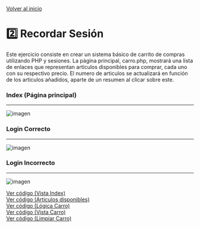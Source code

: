 [Volver al inicio](https://github.com/LoganNDE/Ejercicios-PHP/tree/main/4-Ejercicios/#readme)
# 2️⃣ Recordar Sesión

Este ejercicio consiste en crear un sistema básico de carrito de compras utilizando PHP y sesiones. La página principal, carro.php, mostrará una lista de enlaces que representan artículos disponibles para comprar, cada uno con su respectivo precio. El numero de articulos se actualizará en función de los articulos añadidos, aparte de un resumen al clicar sobre este.

### Index (Página principal)
<hr>

![imagen](https://github.com/user-attachments/assets/deca7fb6-754c-47ec-831c-663bf71bace9)

### Login Correcto
<hr>

![imagen](https://github.com/user-attachments/assets/1e188d03-a8ae-4777-b9d9-27933c92566c)

### Login Incorrecto
<hr>

![imagen](https://github.com/user-attachments/assets/1a134212-207c-455e-b69a-0b3a04199f8f)




[Ver código (Vista Index)](https://github.com/LoganNDE/Ejercicios-PHP/blob/main/4-Ejercicios/carro/articulos-view.php)<br>
[Ver código (Articulos disponibles)](https://github.com/LoganNDE/Ejercicios-PHP/blob/main/4-Ejercicios/carro/articulos.php)<br>
[Ver código (Lógica Carro)](https://github.com/LoganNDE/Ejercicios-PHP/blob/main/4-Ejercicios/carro/carro.php)<br>
[Ver código (Vista Carro)](https://github.com/LoganNDE/Ejercicios-PHP/blob/main/4-Ejercicios/carro/carro-view.php)<br>
[Ver código (Limpiar Carro)](https://github.com/LoganNDE/Ejercicios-PHP/blob/main/4-Ejercicios/carro/carro-cerrar.php)


